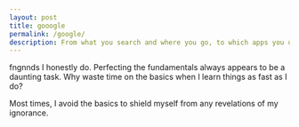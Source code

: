 ```yaml
---
layout: post
title: gooogle
permalink: /google/
description: From what you search and where you go, to which apps you use and the YouTube vides you’ve watched click here to 
---
```

fngnnds
I honestly do. Perfecting the fundamentals always appears to be a daunting task. Why waste time on the basics when I learn things as fast as I do?

Most times, I avoid the basics to shield myself from any revelations of my ignorance.
